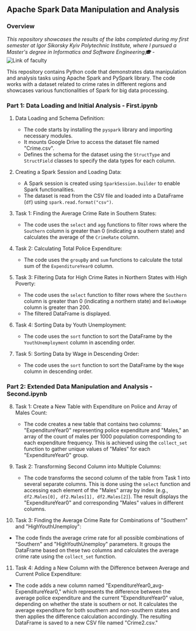 ## Apache Spark Data Manipulation and Analysis

### Overview
_This repository showcases the results of the labs completed during my first semester at Igor Sikorsky Kyiv Polytechnic Institute, where I pursued a Master's degree in Informatics and Software Engineering🎓_ - ![Link of faculty](https://fiot.kpi.ua/)

This repository contains Python code that demonstrates data manipulation and analysis tasks using Apache Spark and PySpark library. The code works with a dataset related to crime rates in different regions and showcases various functionalities of Spark for big data processing.

### Part 1: Data Loading and Initial Analysis - First.ipynb

1. Data Loading and Schema Definition:
   - The code starts by installing the `pyspark` library and importing necessary modules.
   - It mounts Google Drive to access the dataset file named "Crime.csv".
   - Defines the schema for the dataset using the `StructType` and `StructField` classes to specify the data types for each column.

2. Creating a Spark Session and Loading Data:
   - A Spark session is created using `SparkSession.builder` to enable Spark functionalities.
   - The dataset is read from the CSV file and loaded into a DataFrame (`df`) using `spark.read.format("csv")`.

3. Task 1: Finding the Average Crime Rate in Southern States:
   - The code uses the `select` and `agg` functions to filter rows where the `Southern` column is greater than 0 (indicating a southern state) and calculates the average of the `CrimeRate` column.

4. Task 2: Calculating Total Police Expenditure:
   - The code uses the `groupBy` and `sum` functions to calculate the total sum of the `ExpenditureYear0` column.

5. Task 3: Filtering Data for High Crime Rates in Northern States with High Poverty:
   - The code uses the `select` function to filter rows where the `Southern` column is greater than 0 (indicating a northern state) and `BelowWage` column is greater than 200.
   - The filtered DataFrame is displayed.

6. Task 4: Sorting Data by Youth Unemployment:
   - The code uses the `sort` function to sort the DataFrame by the `YouthUnemployment` column in ascending order.

7. Task 5: Sorting Data by Wage in Descending Order:
   - The code uses the `sort` function to sort the DataFrame by the `Wage` column in descending order.

### Part 2: Extended Data Manipulation and Analysis - Second.ipynb

8. Task 1: Create a New Table with Expenditure on Police and Array of Males Count:
   - The code creates a new table that contains two columns: "ExpenditureYear0" representing police expenditure and "Males," an array of the count of males per 1000 population corresponding to each expenditure frequency. This is achieved using the `collect_set` function to gather unique values of "Males" for each "ExpenditureYear0" group.

9. Task 2: Transforming Second Column into Multiple Columns:
   - The code transforms the second column of the table from Task 1 into several separate columns. This is done using the `select` function and accessing each element of the "Males" array by index (e.g., `df2.Males[0], df2.Males[1], df2.Males[2]`). The result displays the "ExpenditureYear0" and corresponding "Males" values in different columns.

10. Task 3: Finding the Average Crime Rate for Combinations of "Southern" and "HighYouthUnemploy":
   - The code finds the average crime rate for all possible combinations of "Southern" and "HighYouthUnemploy" parameters. It groups the DataFrame based on these two columns and calculates the average crime rate using the `collect_set` function.

11. Task 4: Adding a New Column with the Difference between Average and Current Police Expenditure:
   - The code adds a new column named "ExpenditureYear0_avg-ExpenditureYear0," which represents the difference between the average police expenditure and the current "ExpenditureYear0" value, depending on whether the state is southern or not. It calculates the average expenditure for both southern and non-southern states and then applies the difference calculation accordingly. The resulting DataFrame is saved to a new CSV file named "Crime2.csv."

